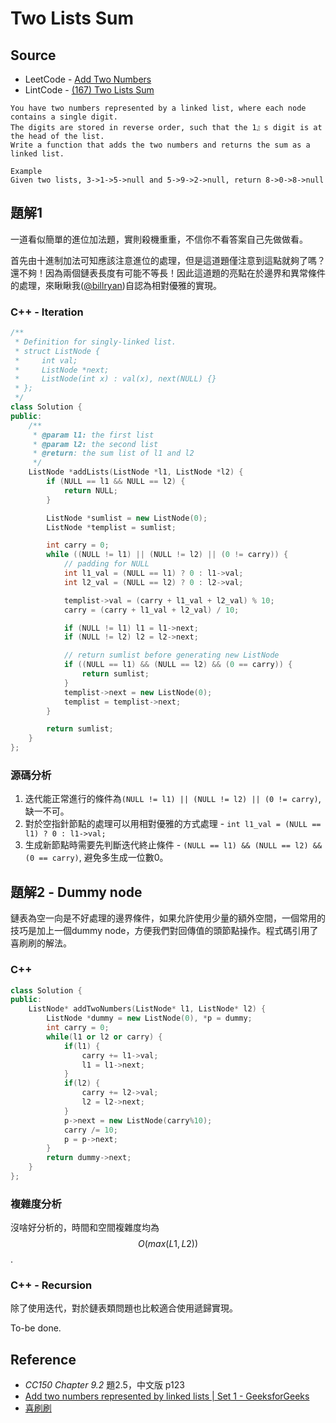 # Two Lists Sum <i class="fa fa-star"></i><i class="fa fa-star"></i><i class="，"></i>

## Source

- LeetCode - [Add Two Numbers](https://leetcode.com/problems/add-two-numbers/)
- LintCode - [(167) Two Lists Sum](http://www.lintcode.en/problem/add-two-numbers/)

```
You have two numbers represented by a linked list, where each node contains a single digit.
The digits are stored in reverse order, such that the 1』s digit is at the head of the list.
Write a function that adds the two numbers and returns the sum as a linked list.

Example
Given two lists, 3->1->5->null and 5->9->2->null, return 8->0->8->null
```

## 題解1

一道看似簡單的進位加法題，實則殺機重重，不信你不看答案自己先做做看。

首先由十進制加法可知應該注意進位的處理，但是這道題僅注意到這點就夠了嗎？還不夠！因為兩個鏈表長度有可能不等長！因此這道題的亮點在於邊界和異常條件的處理，來瞅瞅我([@billryan](https://github.com/billryan))自認為相對優雅的實現。

### C++ - Iteration

```c++
/**
 * Definition for singly-linked list.
 * struct ListNode {
 *     int val;
 *     ListNode *next;
 *     ListNode(int x) : val(x), next(NULL) {}
 * };
 */
class Solution {
public:
    /**
     * @param l1: the first list
     * @param l2: the second list
     * @return: the sum list of l1 and l2
     */
    ListNode *addLists(ListNode *l1, ListNode *l2) {
        if (NULL == l1 && NULL == l2) {
            return NULL;
        }

        ListNode *sumlist = new ListNode(0);
        ListNode *templist = sumlist;

        int carry = 0;
        while ((NULL != l1) || (NULL != l2) || (0 != carry)) {
            // padding for NULL
            int l1_val = (NULL == l1) ? 0 : l1->val;
            int l2_val = (NULL == l2) ? 0 : l2->val;

            templist->val = (carry + l1_val + l2_val) % 10;
            carry = (carry + l1_val + l2_val) / 10;

            if (NULL != l1) l1 = l1->next;
            if (NULL != l2) l2 = l2->next;

            // return sumlist before generating new ListNode
            if ((NULL == l1) && (NULL == l2) && (0 == carry)) {
                return sumlist;
            }
            templist->next = new ListNode(0);
            templist = templist->next;
        }

        return sumlist;
    }
};
```

### 源碼分析

1. 迭代能正常進行的條件為`(NULL != l1) || (NULL != l2) || (0 != carry)`, 缺一不可。
2. 對於空指針節點的處理可以用相對優雅的方式處理 - `int l1_val = (NULL == l1) ? 0 : l1->val;`
3. 生成新節點時需要先判斷迭代終止條件 - `(NULL == l1) && (NULL == l2) && (0 == carry)`, 避免多生成一位數0。

## 題解2 - Dummy node

鏈表為空一向是不好處理的邊界條件，如果允許使用少量的額外空間，一個常用的技巧是加上一個dummy node，方便我們對回傳值的頭節點操作。程式碼引用了喜刷刷的解法。

### C++
```c++
class Solution {
public:
    ListNode* addTwoNumbers(ListNode* l1, ListNode* l2) {
        ListNode *dummy = new ListNode(0), *p = dummy;
        int carry = 0;
        while(l1 or l2 or carry) {
            if(l1) {
                carry += l1->val;
                l1 = l1->next;
            }
            if(l2) {
                carry += l2->val;
                l2 = l2->next;
            }
            p->next = new ListNode(carry%10);
            carry /= 10;
            p = p->next;
        }
        return dummy->next;
    }
};
```



### 複雜度分析

沒啥好分析的，時間和空間複雜度均為 $$O(max(L1, L2))$$.

### C++ - Recursion

除了使用迭代，對於鏈表類問題也比較適合使用遞歸實現。

To-be done.

## Reference

- *CC150 Chapter 9.2* 題2.5，中文版 p123
- [Add two numbers represented by linked lists | Set 1 - GeeksforGeeks](http://www.geeksforgeeks.org/add-two-numbers-represented-by-linked-lists/)
- [喜刷刷](http://bangbingsyb.blogspot.de/2014/11/leetcode-add-two-numbers.html)
